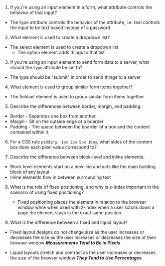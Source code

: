 1.  If you're using an input element in a form, what attribute controls the behavior of that input?
  - The type attribute controls the behavior of the attribute, i.e. text controls
    the input to be text based instead of a password

2.  What element is used to create a dropdown list?
  - The select element is used to create a dropdown list
     - The option element adds things to that list

3.  If you're using an input element to send form data to a server, what should the `type` attribute be set to?
  - The type should be "submit" in order to send things to a server

4.  What element is used to group similar form items together?
  - The fieldset element is used to group similar form items together

5.  Describe the differences between border, margin, and padding.
  - Border - Separates one box from another
  - Margin - Sit on the outside edge of a boarder
  - Padding - The space between the boarder of a box and the content contained
              within it.
6.  For a CSS rule `padding: 1px 2px 5px 10px`, what sides of the content box does each pixel value correspond to?

7.  Describe the difference between block-level and inline elements.
  - Block level elements start on a new line and acts like the main building block of any layout
  - Inline elements flow in between surrounding text

8.  What is the role of fixed positioning, and why is z-index important in the scenario of using fixed positioning?
    - Fixed positioning places the element in relation to the browser window while
      when used with z-index when a user scrolls down a page the element stays in
      the exact same position

9.  What is the difference between a fixed and liquid layout?
  - Fixed layout designs do not change size as the user increases or decreases
    the size as the user increases or decreases the size of their browser window
    ***Measurements Tend to Be in Pixels***

  - Liquid layouts stretch and contract as the user increases or decreases the
    size of the browser window
    ***They Tend to Use Percentages***

